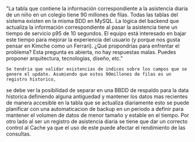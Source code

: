 "La tabla que contiene la información correspondiente a la asistencia diaria de un niño en un colegio tiene 90 millones de filas. 
Todas las tablas del sistema existen en la misma BDD en MySQL. 
La lógica del backend que actualiza la información correspondiente al pasar la asistencia tiene un tiempo de servicio p95 de 10 segundos.
   El equipo está interesado en bajar este tiempo para mejorar la experiencia del usuario (y porque nos gusta pensar en Kimche como un Ferrari). 
¿Qué propondrías para enfrentar el problema? Esta pregunta es abierta, no hay respuestas malas. Puedes proponer arquitectura, tecnologías, diseño, etc."

	Se tendria que validar existencias de indices sobre los campos que se genere el update. Asumiendo que estos 90millones de filas es un registro historico, 
se debe ver la posibilidad de separar en una BBDD de respaldo para la data historica definiendo alguna antiguedad y mantener los datos mas recientes de manera 
accesible en la tabla que se actualiza diariamente esto se puede planificar con una automaticacion de backup en un periodo a definir para mantener el volumen de datos
de menor tamaño y estable en el tiempo. Por otro lado al ser un registro de asistencia diaria se tiene que dar un correcto control al Cache ya que el uso de este puede afectar
el rendimiento de las consultas. 
